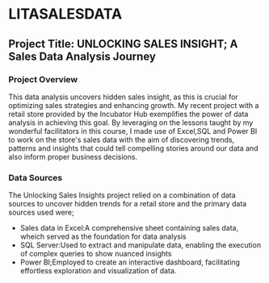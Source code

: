 # LITASALESDATA

## Project Title: UNLOCKING SALES INSIGHT; A Sales Data Analysis Journey

### Project Overview
This data analysis uncovers hidden sales insight, as this is crucial for optimizing sales strategies and enhancing growth. My recent project with a retail store provided by the Incubator Hub exemplifies the power of data analysis in achieving this goal. By leveraging on the lessons taught by my wonderful facilitators in this course, I made use of Excel,SQL and Power BI to work on the store's sales data with the aim of discovering trends, patterns and insights that could tell compelling stories around our data and also inform proper business decisions.

### Data Sources
The Unlocking Sales Insights project relied on a combination of data sources to uncover hidden trends for a retail store and the primary data sources used were;
* Sales data in Excel:A comprehensive sheet containing sales data, wheich served as the foundation for data analysis
* SQL Server:Used to extract and manipulate data, enabling the execution of complex queries to show nuanced insights
* Power BI;Employed to create an interactive dashboard, facilitating effortless exploration and visualization of data.

